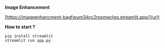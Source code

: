 **Image Enhancement**

[https://imageenhancment-bagfwum3jkrc2rpxmeclgg.streamlit.app/](url)

**How to start ?**

```
pip install streamlit
streamlit run app.py

